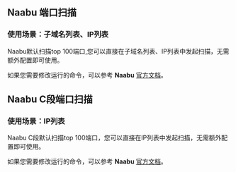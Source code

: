 ## Naabu 端口扫描
### 使用场景：子域名列表、IP列表

Naabu默认扫描top 100端口,您可以直接在子域名列表、IP列表中发起扫描，无需额外配置即可使用。

如果您需要修改运行的命令，可以参考 **Naabu** [官方文档](https://github.com/projectdiscovery/naabu)。


## Naabu C段端口扫描
### 使用场景：IP列表

Naabu C段默认扫描top 100端口，您可以直接在IP列表中发起扫描，无需额外配置即可使用。

如果您需要修改运行的命令，可以参考 **Naabu** [官方文档](https://github.com/projectdiscovery/naabu)。
